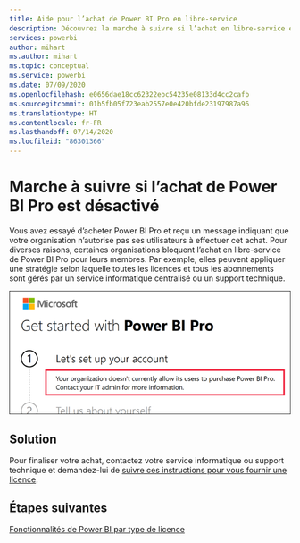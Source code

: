 ```yaml
---
title: Aide pour l’achat de Power BI Pro en libre-service
description: Découvrez la marche à suivre si l’achat en libre-service est désactivé. Impossible d’acheter Power BI Pro pour le service Power BI.
services: powerbi
author: mihart
ms.author: mihart
ms.topic: conceptual
ms.service: powerbi
ms.date: 07/09/2020
ms.openlocfilehash: e0656dae18cc62322ebc54235e08133d4cc2cafb
ms.sourcegitcommit: 01b5fb05f723eab2557e0e420bfde23197987a96
ms.translationtype: HT
ms.contentlocale: fr-FR
ms.lasthandoff: 07/14/2020
ms.locfileid: "86301366"
---
```

# <a name="what-to-do-if-purchasing-power-bi-pro-is-disabled"></a>Marche à suivre si l’achat de Power BI Pro est désactivé

Vous avez essayé d’acheter Power BI Pro et reçu un message indiquant que votre organisation n’autorise pas ses utilisateurs à effectuer cet achat. Pour diverses raisons, certaines organisations bloquent l’achat en libre-service de Power BI Pro pour leurs membres.  Par exemple, elles peuvent appliquer une stratégie selon laquelle toutes les licences et tous les abonnements sont gérés par un service informatique centralisé ou un support technique. 

![Capture d’écran montrant le message d’erreur qui s’affiche après la sélection de l’option de configuration de votre compte](media/service-self-service-purchase-help/power-bi-error.png)

## <a name="solution"></a>Solution
Pour finaliser votre achat, contactez votre service informatique ou support technique et demandez-lui de [suivre ces instructions pour vous fournir une licence](../admin/service-admin-manage-licenses.md).

## <a name="next-steps"></a>Étapes suivantes
[Fonctionnalités de Power BI par type de licence](service-features-license-type.md)